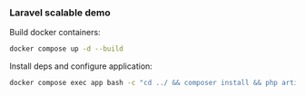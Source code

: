### Laravel scalable demo

Build docker containers:

```bash
docker compose up -d --build
```

Install deps and configure application:

```sh
docker compose exec app bash -c "cd ../ && composer install && php artisan migrate"
```
